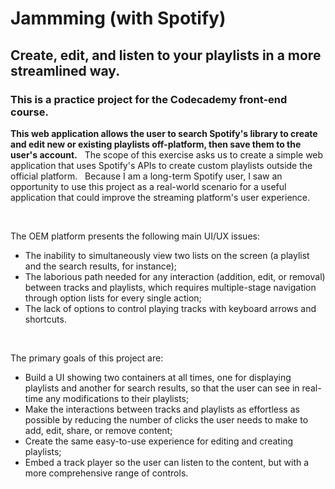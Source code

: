# Jammming (with Spotify) 
## Create, edit, and listen to your playlists in a more streamlined way. 

### This is a practice project for the Codecademy front-end course. 

**This web application allows the user to search Spotify's library to create and edit new or existing playlists off-platform, then save them to the user's account.**  
The scope of this exercise asks us to create a simple web application that uses Spotify's APIs to create custom playlists outside the official platform.  
Because I am a long-term Spotify user, I saw an opportunity to use this project as a real-world scenario for a useful application that could improve the streaming platform's user experience.

<br/>

The OEM platform presents the following main UI/UX issues:
* The inability to simultaneously view two lists on the screen (a playlist and the search results, for instance);
* The laborious path needed for any interaction (addition, edit, or removal) between tracks and playlists, which requires multiple-stage navigation through option lists for every single action;
* The lack of options to control playing tracks with keyboard arrows and shortcuts.

<br/>

The primary goals of this project are:
* Build a UI showing two containers at all times, one for displaying playlists and another for search results, so that the user can see in real-time any modifications to their playlists;
* Make the interactions between tracks and playlists as effortless as possible by reducing the number of clicks the user needs to make to add, edit, share, or remove content;
* Create the same easy-to-use experience for editing and creating playlists;
* Embed a track player so the user can listen to the content, but with a more comprehensive range of controls.